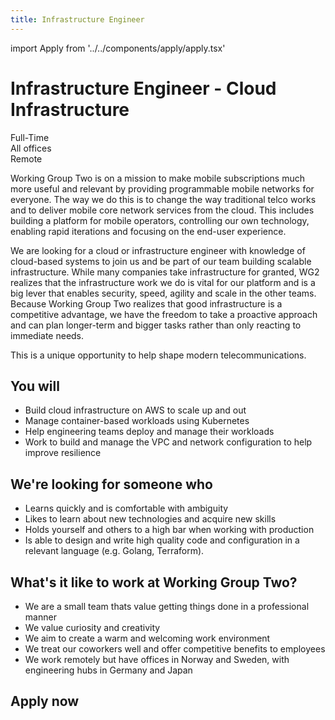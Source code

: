 ```yaml
---
title: Infrastructure Engineer
---
```


import Apply from '../../components/apply/apply.tsx'

# Infrastructure Engineer - Cloud Infrastructure

<div className="pill">Full-Time</div>  <div className="pill">All offices</div>  <div className="pill">Remote</div>

Working Group Two is on a mission to make mobile subscriptions much more useful and relevant by providing programmable mobile networks for everyone. The way we do this is to change the way traditional telco works and to deliver mobile core network services from the cloud. This includes building a platform for mobile operators, controlling our own technology, enabling rapid iterations and focusing on the end-user experience. 

We are looking for a cloud or infrastructure engineer with knowledge of cloud-based systems to join us and be part of our team building scalable infrastructure.   While many companies take infrastructure for granted, WG2 realizes that the infrastructure work we do is vital for our platform and is a big lever that enables security, speed, agility and scale in the other teams.  Because Working Group Two realizes that good infrastructure is a competitive advantage, we have the freedom to take a proactive approach and can plan longer-term and bigger tasks rather than only reacting to immediate needs.

This is a unique opportunity to help shape modern telecommunications.

## You will

- Build cloud infrastructure on AWS to scale up and out
- Manage container-based workloads using Kubernetes
- Help engineering teams deploy and manage their workloads
- Work to build and manage the VPC and network configuration to help improve resilience

## We're looking for someone who

- Learns quickly and is comfortable with ambiguity
- Likes to learn about new technologies and acquire new skills 
- Holds yourself and others to a high bar when working with production
- Is able to design and write high quality code and configuration in a relevant  language (e.g. Golang, Terraform).

## What's it like to work at Working Group Two?

- We are a small team thats value getting things done in a professional manner
- We value curiosity and creativity
- We aim to create a warm and welcoming work environment
- We treat our coworkers well and offer competitive benefits to employees
- We work remotely but have offices in Norway and Sweden, with engineering hubs in Germany and Japan

## Apply now

<Apply />
